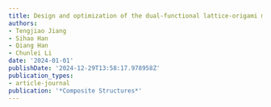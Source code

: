 ```yaml
---
title: Design and optimization of the dual-functional lattice-origami metamaterials
authors:
- Tengjiao Jiang
- Sihao Han
- Qiang Han
- Chunlei Li
date: '2024-01-01'
publishDate: '2024-12-29T13:58:17.978958Z'
publication_types:
- article-journal
publication: '*Composite Structures*'
---
```

